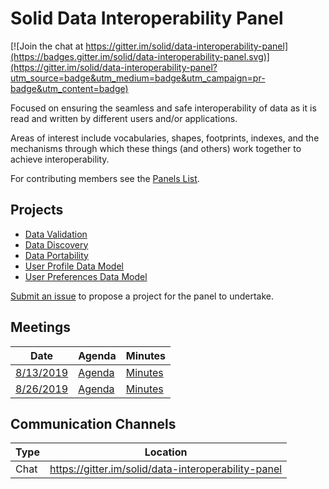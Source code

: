 # Solid Data Interoperability Panel

[![Join the chat at https://gitter.im/solid/data-interoperability-panel](https://badges.gitter.im/solid/data-interoperability-panel.svg)](https://gitter.im/solid/data-interoperability-panel?utm_source=badge&utm_medium=badge&utm_campaign=pr-badge&utm_content=badge)

Focused on ensuring the seamless and safe interoperability of data as
it is read and written by different users and/or applications.

Areas of interest include vocabularies, shapes, footprints, indexes,
and the mechanisms through which these things (and others) work together
to achieve interoperability.

For contributing members see the
[Panels List](https://github.com/solid/process/blob/master/panels.md#data-interoperability).

## Projects

- [Data Validation](https://github.com/solid/data-interoperability-panel/tree/master/data-validation)
- [Data Discovery](https://github.com/solid/data-interoperability-panel/tree/master/data-discovery)
- [Data Portability](https://github.com/solid/data-interoperability-panel/tree/master/data-portability)
- [User Profile Data Model](https://github.com/solid/data-interoperability-panel/tree/master/user-profile)
- [User Preferences Data Model](https://github.com/solid/data-interoperability-panel/tree/master/user-preferences)

[Submit an issue](https://github.com/solid/data-interoperability-panel/issues/new)
to propose a project for the panel to undertake.

## Meetings

| Date | Agenda | Minutes |
| ---- | ------ | ------- |
| [8/13/2019](https://github.com/solid/data-interoperability-panel/blob/master/meetings/1-08132019.md) | [Agenda](https://github.com/solid/data-interoperability-panel/blob/master/meetings/1-08132019.md#agenda) | [Minutes](https://github.com/solid/data-interoperability-panel/blob/master/meetings/1-08132019.md#minutes) |
| [8/26/2019](https://github.com/solid/data-interoperability-panel/blob/master/meetings/2-08262019.md) | [Agenda](https://github.com/solid/data-interoperability-panel/blob/master/meetings/2-08262019.md#agenda) | [Minutes](https://github.com/solid/data-interoperability-panel/blob/master/meetings/2-08262019.md#minutes) |

## Communication Channels

| Type | Location |
| ---- | ---- |
| Chat | <https://gitter.im/solid/data-interoperability-panel> |
